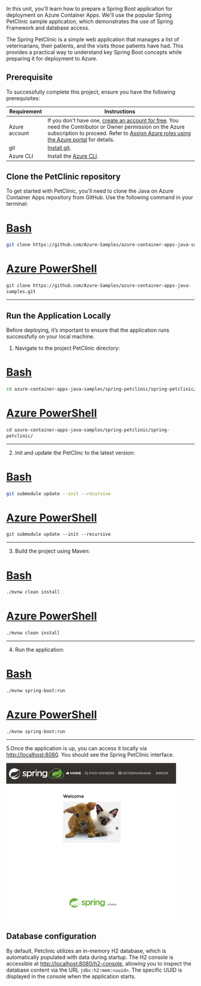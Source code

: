 In this unit, you'll learn how to prepare a Spring Boot application for deployment on Azure Container Apps. We'll use the popular Spring PetClinic sample application, which demonstrates the use of Spring Framework and database access.

The Spring PetClinic is a simple web application that manages a list of veterinarians, their patients, and the visits those patients have had. This provides a practical way to understand key Spring Boot concepts while preparing it for deployment to Azure.

## Prerequisite

To successfully complete this project, ensure you have the following prerequisites:

| Requirement     | Instructions                                                                                                                                       |
|-----------------|-----------------------------------------------------------------------------------------------------------------------------------------------------|
| Azure account   | If you don't have one, [create an account for free](https://azure.microsoft.com/free/). You need the Contributor or Owner permission on the Azure subscription to proceed. Refer to [Assign Azure roles using the Azure portal](https://learn.microsoft.com/azure/role-based-access-control/role-assignments-portal) for details. |
| git             | [Install git](https://git-scm.com/downloads).                                                                                              |
| Azure CLI       | Install the [Azure CLI](https://learn.microsoft.com/cli/azure/install-azure-cli).

## Clone the PetClinic repository

To get started with PetClinic, you'll need to clone the Java on Azure Container Apps repository from GitHub. Use the following command in your terminal:

# [Bash](#tab/bash)

```bash
git clone https://github.com/Azure-Samples/azure-container-apps-java-samples.git
```

# [Azure PowerShell](#tab/azure-powershell)

```shell
git clone https://github.com/Azure-Samples/azure-container-apps-java-samples.git
```

---

## Run the Application Locally

Before deploying, it’s important to ensure that the application runs successfully on your local machine.

1. Navigate to the project PetClinic directory:

# [Bash](#tab/bash)

```bash
cd azure-container-apps-java-samples/spring-petclinic/spring-petclinic/
```

# [Azure PowerShell](#tab/azure-powershell)

```shell
cd azure-container-apps-java-samples/spring-petclinic/spring-petclinic/
```

---

2. Init and update the PetClinc to the latest version:

# [Bash](#tab/bash)

```bash
git submodule update --init --recursive
```

# [Azure PowerShell](#tab/azure-powershell)

```shell
git submodule update --init --recursive
```

---

3. Build the project using Maven:

# [Bash](#tab/bash)

```bash
./mvnw clean install
```

# [Azure PowerShell](#tab/azure-powershell)

```shell
./mvnw clean install
```

---

4. Run the application:

# [Bash](#tab/bash)

```bash
./mvnw spring-boot:run
```

# [Azure PowerShell](#tab/azure-powershell)

```shell
./mvnw spring-boot:run
```

---

5.Once the application is up, you can access it locally via [http://localhost:8080](http://localhost:8080). You should see the Spring PetClinic interface.

![Diagram of petclinic.](../media/petclinic.png)

## Database configuration
By default, Petclinic utilizes an in-memory H2 database, which is automatically populated with data during startup. The H2 console is accessible at [http://localhost:8080/h2-console](http://localhost:8080/h2-console), allowing you to inspect the database content via the URL `jdbc:h2:mem:<uuid>`. The specific UUID is displayed in the console when the application starts.
